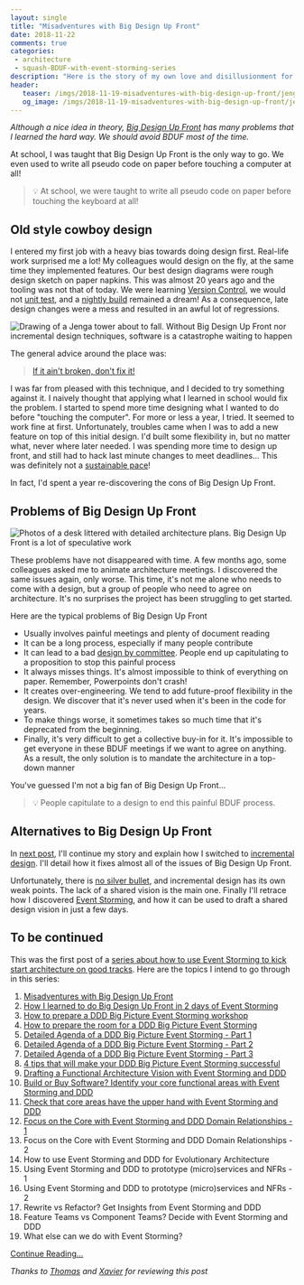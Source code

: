```yaml
---
layout: single
title: "Misadventures with Big Design Up Front"
date: 2018-11-22
comments: true
categories:
 - architecture
 - squash-BDUF-with-event-storming-series
description: "Here is the story of my own love and disillusionment for Big Design Up Front. BDUF has many problems that I learned the hard way. We should avoid BDUF most of the time. This is the first post in a series explaining how Event Storming and incremental design form a better alternative to BDUF."
header:
   teaser: /imgs/2018-11-19-misadventures-with-big-design-up-front/jenga-tower-teaser.jpeg
   og_image: /imgs/2018-11-19-misadventures-with-big-design-up-front/jenga-tower-og.jpeg
---
```

_Although a nice idea in theory, [Big Design Up Front](https://en.wikipedia.org/wiki/Big_Design_Up_Front) has many problems that I learned the hard way. We should avoid BDUF most of the time._

At school, I was taught  that Big Design Up Front is the only way to go. We even used to write all pseudo code on paper before touching a computer at all!

> 💡 At school, we were taught to write all pseudo code on paper before touching the keyboard at all!

## Old style cowboy design

I entered my first job with a heavy bias towards doing design first. Real-life work surprised me a lot! My colleagues would design on the fly, at the same time they implemented features. Our best design diagrams were rough design sketch on paper napkins. This was almost 20 years ago and the tooling was not that of today. We were learning [Version Control](https://en.wikipedia.org/wiki/Version_control), we would not [unit test](https://en.wikipedia.org/wiki/Unit_testing), and a [nightly build](https://en.wikipedia.org/wiki/Daily_build) remained a dream! As a consequence, late design changes were a mess and resulted in an awful lot of regressions.

![Drawing of a Jenga tower about to fall. Without Big Design Up Front nor incremental design techniques, software is a catastrophe waiting to happen]({{site.url}}/imgs/2018-11-19-misadventures-with-big-design-up-front/jenga-tower.jpeg)

The general advice around the place was:

> [If it ain't broken, don't fix it!](https://idioms.thefreedictionary.com/if+it%27s+not+broke%2C+don%27t+fix+it)

I was far from pleased with this technique, and I decided to try something against it. I naively thought that applying what I learned in school would fix the problem. I started to spend more time designing what I wanted to do before "touching the computer". For more or less a year, I tried. It seemed to work fine at first. Unfortunately, troubles came when I was to add a new feature on top of this initial design. I'd built some flexibility in, but no matter what, never where later needed. I was spending more time to design up front, and still had to hack last minute changes to meet deadlines... This was definitely not a [sustainable pace](https://www.agilealliance.org/glossary/sustainable/#q=~(infinite~false~filters~(postType~(~'page~'post~'aa_book~'aa_event_session~'aa_experience_report~'aa_glossary~'aa_research_paper~'aa_video)~tags~(~'sustainable*20pace))~searchTerm~'~sort~false~sortDirection~'asc~page~1))!

In fact, I'd spent a year re-discovering the cons of Big Design Up Front.

## Problems of Big Design Up Front

![Photos of a desk littered with detailed architecture plans. Big Design Up Front is a lot of speculative work]({{site.url}}/imgs/2018-11-19-misadventures-with-big-design-up-front/architecture-plans.jpg)

These problems have not disappeared with time. A few months ago, some colleagues asked me to animate architecture meetings. I discovered the same issues again, only worse. This time, it's not me alone who needs to come with a design, but a group of people who need to agree on architecture. It's no surprises the project has been struggling to get started.

Here are the typical problems of Big Design Up Front

*   Usually involves painful meetings and plenty of document reading
*   It can be a long process, especially if many people contribute
*   It can lead to a bad [design by committee](https://en.wikipedia.org/wiki/Design_by_committee). People end up capitulating to a proposition to stop this painful process
*   It always misses things. It's almost impossible to think of everything on paper. Remember, Powerpoints don't crash!
*   It creates over-engineering. We tend to add future-proof flexibility in the design. We discover that it's never used when it's been in the code for years.
*   To make things worse, it sometimes takes so much time that it's deprecated from the beginning.
*   Finally, it's very difficult to get a collective buy-in for it. It's impossible to get everyone in these BDUF meetings if we want to agree on anything. As a result, the only solution is to mandate the architecture in a top-down manner

You've guessed I'm not a big fan of Big Design Up Front...

> 💡 People capitulate to a design to end this painful BDUF process.

## Alternatives to Big Design Up Front

In [next post](/how-to-squash-big-design-up-front-in-a-few-days-with-event-storming/), I'll continue my story and explain how I switched to [incremental design](https://www.jamesshore.com/Agile-Book/incremental_design.html). I'll detail how it fixes almost all of the issues of Big Design Up Front.

Unfortunately, there is [no silver bullet](https://en.wikipedia.org/wiki/No_Silver_Bullet), and incremental design has its own weak points. The lack of a shared vision is the main one. Finally I'll retrace how I discovered [Event Storming](https://www.eventstorming.com/), and how it can be used to draft a shared design vision in just a few days.

## To be continued

This was the first post of a [series about how to use Event Storming to kick start architecture on good tracks](/categories/#squash-bduf-with-event-storming-series). Here are the topics I intend to go through in this series:

1.   [Misadventures with Big Design Up Front](/misadventures-with-big-design-up-front/)
1.   [How I learned to do Big Design Up Front in 2 days of Event Storming](/how-to-squash-big-design-up-front-in-a-few-days-with-event-storming/)
1.   [How to prepare a DDD Big Picture Event Storming workshop](/how-to-prepare-a-ddd-big-picture-event-storming-workshop/)
1.   [How to prepare the room for a DDD Big Picture Event Storming](/how-to-prepare-the-room-for-a-ddd-big-picture-event-storming/)
1.   [Detailed Agenda of a DDD Big Picture Event Storming - Part 1](/detailed-agenda-of-a-ddd-big-picture-event-storming-part-1/)
1.   [Detailed Agenda of a DDD Big Picture Event Storming - Part 2](/detailed-agenda-of-a-ddd-big-picture-event-storming-part-2/)
1.   [Detailed Agenda of a DDD Big Picture Event Storming - Part 3](/detailed-agenda-of-a-ddd-big-picture-event-storming-part-3/)
1.   [4 tips that will make your DDD Big Picture Event Storming successful](/4-tips-that-will-make-your-ddd-big-picture-event-storming-successful/)
1.   [Drafting a Functional Architecture Vision with Event Storming and DDD](/drafting-a-functional-architecture-vision-with-ddd-event-storming-part-1/)
1.   [Build or Buy Software? Identify your core functional areas with Event Storming and DDD](/build-or-buy-software-identify-your-core-functional-areas-with-event-storming-and-ddd/)
1.   [Check that core areas have the upper hand with Event Storming and DDD](/check-that-core-areas-have-the-upper-hand-with-event-storming-and-ddd/)
1.   [Focus on the Core with Event Storming and DDD Domain Relationships - 1](/focus-on-core-domain-with-relationships-from-ddd-and-event-storming/)
1.   Focus on the Core with Event Storming and DDD Domain Relationships - 2
1.   How to use Event Storming and DDD for Evolutionary Architecture
1.   Using Event Storming and DDD to prototype (micro)services and NFRs - 1
1.   Using Event Storming and DDD to prototype (micro)services and NFRs - 2
1.   Rewrite vs Refactor? Get Insights from Event Storming and DDD
1.   Feature Teams vs Component Teams? Decide with Event Storming and DDD
1.   What else can we do with Event Storming?

[Continue Reading...](/how-to-squash-big-design-up-front-in-a-few-days-with-event-storming/)

_Thanks to [Thomas](https://twitter.com/tpierrain?lang=en) and [Xavier](https://twitter.com/xcorail?lang=en) for reviewing this post_